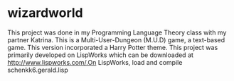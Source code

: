 # wizardworld
This project was done in my Programming Language Theory class with my partner Katrina. This is a Multi-User-Dungeon (M.U.D) game, a text-based game. This version incorporated a Harry Potter theme. This project was primarily developed on LispWorks which can be downloaded at http://www.lispworks.com/.On LispWorks, load and compile schenkk6.gerald.lisp

